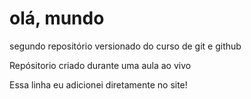 # olá, mundo
 segundo repositório versionado do curso de git e github

 Repósitorio criado durante uma aula ao vivo

Essa linha eu adicionei  diretamente no site!
